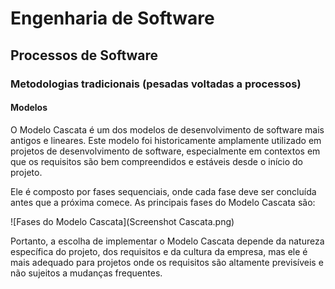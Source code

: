 # Engenharia de Software

## Processos de Software

### Metodologias tradicionais (pesadas voltadas a processos)

#### Modelos

O Modelo Cascata é um dos modelos de desenvolvimento de software mais antigos e lineares.
Este modelo foi historicamente amplamente utilizado em projetos de desenvolvimento de software, 
especialmente em contextos em que os requisitos são bem compreendidos e estáveis desde o início do projeto.

Ele é composto por fases sequenciais, onde cada fase deve ser concluída antes que a próxima comece.
As principais fases do Modelo Cascata são:

![Fases do Modelo Cascata](Screenshot Cascata.png)

Portanto, a escolha de implementar o Modelo Cascata depende da natureza específica do projeto, dos requisitos
e da cultura da empresa, mas ele é mais adequado para projetos onde os requisitos são altamente previsíveis
e não sujeitos a mudanças frequentes.
